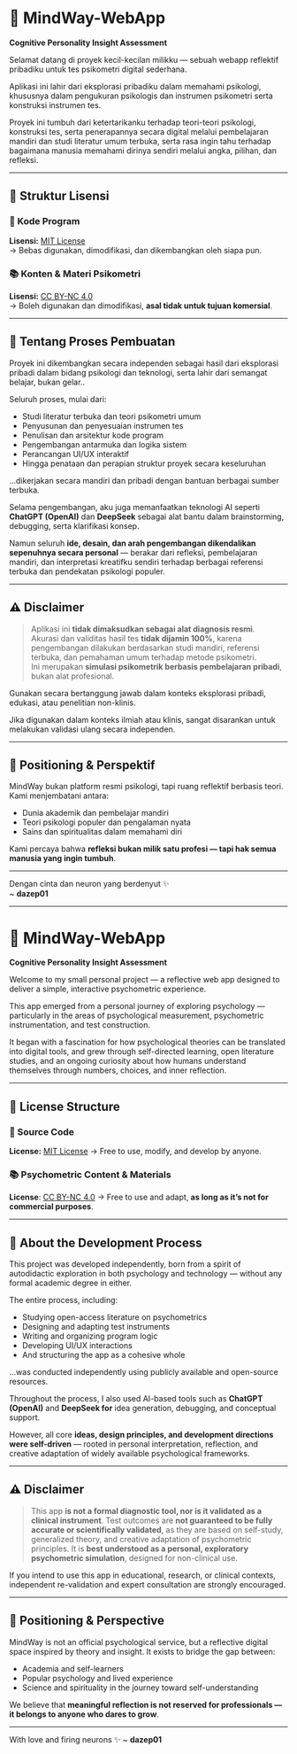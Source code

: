 # 🧠 MindWay-WebApp  
**Cognitive Personality Insight Assessment**

Selamat datang di proyek kecil-kecilan milikku — sebuah webapp reflektif pribadiku untuk tes psikometri digital sederhana. 

Aplikasi ini lahir dari eksplorasi pribadiku dalam memahami psikologi, khususnya dalam pengukuran psikologis dan instrumen psikometri serta konstruksi instrumen tes.

Proyek ini tumbuh dari ketertarikanku terhadap teori-teori psikologi, konstruksi tes, serta penerapannya secara digital melalui pembelajaran mandiri dan studi literatur umum terbuka, serta rasa ingin tahu terhadap bagaimana manusia memahami dirinya sendiri melalui angka, pilihan, dan refleksi.

---

## 📁 Struktur Lisensi

### 🔧 Kode Program  
**Lisensi:** [MIT License](LICENSE)  
→ Bebas digunakan, dimodifikasi, dan dikembangkan oleh siapa pun.

### 📚 Konten & Materi Psikometri  
**Lisensi:** [CC BY-NC 4.0](LICENSE-content.md)  
→ Boleh digunakan dan dimodifikasi, **asal tidak untuk tujuan komersial**.

---

## 🎨 Tentang Proses Pembuatan

Proyek ini dikembangkan secara independen sebagai hasil dari eksplorasi pribadi dalam bidang psikologi dan teknologi, serta lahir dari semangat belajar, bukan gelar..  

Seluruh proses, mulai dari:

- Studi literatur terbuka dan teori psikometri umum
- Penyusunan dan penyesuaian instrumen tes  
- Penulisan dan arsitektur kode program  
- Pengembangan antarmuka dan logika sistem    
- Perancangan UI/UX interaktif
- Hingga penataan dan perapian struktur proyek secara keseluruhan

...dikerjakan secara mandiri dan pribadi dengan bantuan berbagai sumber terbuka.

Selama pengembangan, aku juga memanfaatkan teknologi AI seperti **ChatGPT (OpenAI)** dan **DeepSeek** sebagai alat bantu dalam brainstorming, debugging, serta klarifikasi konsep.  

Namun seluruh **ide, desain, dan arah pengembangan dikendalikan sepenuhnya secara personal** — berakar dari refleksi, pembelajaran mandiri, dan interpretasi kreatifku sendiri terhadap berbagai referensi terbuka dan pendekatan psikologi populer.

---

## ⚠️ Disclaimer

> Aplikasi ini **tidak dimaksudkan sebagai alat diagnosis resmi**.  
> Akurasi dan validitas hasil tes **tidak dijamin 100%**, karena pengembangan dilakukan berdasarkan studi mandiri, referensi terbuka, dan pemahaman umum terhadap metode psikometri.  
> Ini merupakan **simulasi psikometrik berbasis pembelajaran pribadi**, bukan alat profesional.  

Gunakan secara bertanggung jawab dalam konteks eksplorasi pribadi, edukasi, atau penelitian non-klinis. 

Jika digunakan dalam konteks ilmiah atau klinis, sangat disarankan untuk melakukan validasi ulang secara independen.

---

## 🧭 Positioning & Perspektif

MindWay bukan platform resmi psikologi, tapi ruang reflektif berbasis teori.  
Kami menjembatani antara:

- Dunia akademik dan pembelajar mandiri  
- Teori psikologi populer dan pengalaman nyata  
- Sains dan spiritualitas dalam memahami diri

Kami percaya bahwa **refleksi bukan milik satu profesi — tapi hak semua manusia yang ingin tumbuh**.

---

Dengan cinta dan neuron yang berdenyut ✨  
~ **dazep01**


---


# 🧠 MindWay-WebApp
**Cognitive Personality Insight Assessment**

Welcome to my small personal project — a reflective web app designed to deliver a simple, interactive psychometric experience.

This app emerged from a personal journey of exploring psychology — particularly in the areas of psychological measurement, psychometric instrumentation, and test construction.

It began with a fascination for how psychological theories can be translated into digital tools, and grew through self-directed learning, open literature studies, and an ongoing curiosity about how humans understand themselves through numbers, choices, and inner reflection.

---

## 📁 License Structure

### 🔧 Source Code
**License:**  [MIT License](LICENSE)
→ Free to use, modify, and develop by anyone.

### 📚 Psychometric Content & Materials
**License**: [CC BY-NC 4.0](LICENSE-content.md)
→ Free to use and adapt, **as long as it’s not for commercial purposes**.


---

## 🎨 About the Development Process

This project was developed independently, born from a spirit of autodidactic exploration in both psychology and technology — without any formal academic degree in either.

The entire process, including:

- Studying open-access literature on psychometrics
- Designing and adapting test instruments
- Writing and organizing program logic
- Developing UI/UX interactions
- And structuring the app as a cohesive whole

...was conducted independently using publicly available and open-source resources.

Throughout the process, I also used AI-based tools such as **ChatGPT (OpenAI)** and **DeepSeek for** idea generation, debugging, and conceptual support.

However, all core **ideas, design principles, and development directions were self-driven** — rooted in personal interpretation, reflection, and creative adaptation of widely available psychological frameworks.

---

## ⚠️ Disclaimer

> This app **is not a formal diagnostic tool, nor is it validated as a clinical instrument**.
> Test outcomes are **not guaranteed to be fully accurate or scientifically validated**, as they are based on self-study, generalized theory, and creative adaptation of psychometric principles.
> It is **best understood as a personal, exploratory psychometric simulation**, designed for non-clinical use.

If you intend to use this app in educational, research, or clinical contexts, independent re-validation and expert consultation are strongly encouraged.

---

## 🧭 Positioning & Perspective

MindWay is not an official psychological service, but a reflective digital space inspired by theory and insight. It exists to bridge the gap between:

- Academia and self-learners
- Popular psychology and lived experience
- Science and spirituality in the journey toward self-understanding

We believe that **meaningful reflection is not reserved for professionals — it belongs to anyone who dares to grow**.

---

With love and firing neurons ✨
~ **dazep01**
